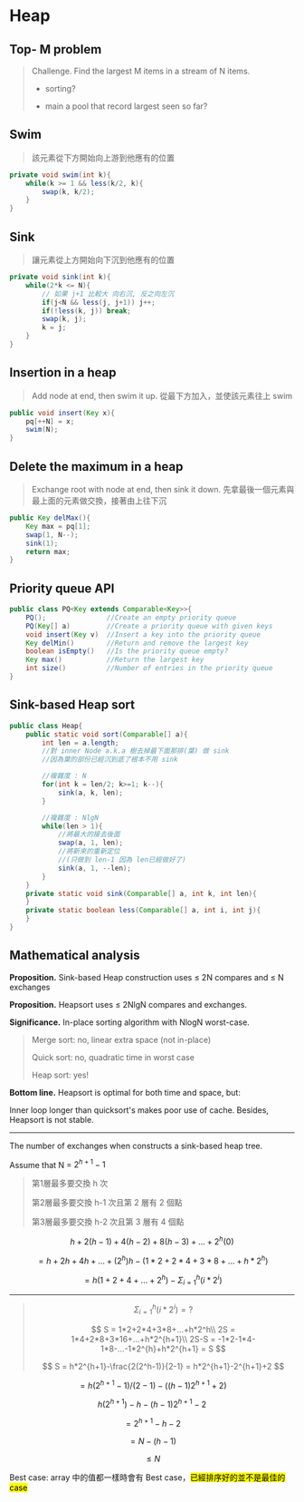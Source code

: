 # Heap

## Top- M problem

> Challenge. Find the largest M items in a stream of N items.
> 
> + sorting?
> 
> + main a pool that record largest seen so far?

## Swim

> 該元素從下方開始向上游到他應有的位置

```java
private void swim(int k){
    while(k >= 1 && less(k/2, k){
        swap(k, k/2);
    }
}
```

## Sink

> 讓元素從上方開始向下沉到他應有的位置

```java
private void sink(int k){
    while(2*k <= N){
        // 如果 j+1 比較大 向右沉, 反之向左沉
        if(j<N && less(j, j+1)) j++;
        if(!less(k, j)) break;
        swap(k, j);
        k = j;
    }
}
```

## Insertion in a heap

> Add node at end, then swim it up. 從最下方加入，並使該元素往上 swim

```java
public void insert(Key x){
    pq[++N] = x;
    swim(N);
}
```

## Delete the maximum in a heap

> Exchange root with node at end, then sink it down. 先拿最後一個元素與最上面的元素做交換，接著由上往下沉

```java
public Key delMax(){
    Key max = pq[1];
    swap(1, N--);
    sink(1);
    return max;
}
```

## Priority queue API

```java
public class PQ<Key extends Comparable<Key>>{
    PQ();               //Create an empty priority queue
    PQ(Key[] a)         //Create a priority queue with given keys
    void insert(Key v)  //Insert a key into the priority queue
    Key delMin()        //Return and remove the largest key
    boolean isEmpty()   //Is the priority queue empty?
    Key max()           //Return the largest key
    int size()          //Number of entries in the priority queue
}
```

## Sink-based Heap sort

```java
public class Heap{
    public static void sort(Comparable[] a){
        int len = a.length;
        //對 inner Node a.k.a 樹去掉最下面那排(葉) 做 sink
        //因為葉的部份已經沉到底了根本不用 sink

        //複雜度 : N
        for(int k = len/2; k>=1; k--){
            sink(a, k, len);
        }

        //複雜度 : NlgN
        while(len > 1){
            //將最大的接去後面
            swap(a, 1, len);
            //將新來的重新定位
            //(只做到 len-1 因為 len已經做好了)
            sink(a, 1, --len);
        }
    }
    private static void sink(Comparable[] a, int k, int len){
    }
    private static boolean less(Comparable[] a, int i, int j){
    }
}
```

## Mathematical analysis

**Proposition.** Sink-based Heap construction uses ≤ 2N compares and ≤ N exchanges

**Proposition.** Heapsort uses ≤ 2NlgN compares and exchanges.

**Significance.** In-place sorting algorithm with NlogN worst-case.

> Merge sort: no, linear extra space (not in-place)
> 
> Quick sort: no, quadratic time in worst case
> 
> Heap sort: yes!

**Bottom line.** Heapsort is optimal for both time and space, but:

Inner loop longer than quicksort's makes poor use of cache. Besides, Heapsort is not stable.

---

The number of exchanges when constructs a sink-based heap tree.

Assume that N = $2^{h+1}-1$

> 第1層最多要交換 h 次
> 
> 第2層最多要交換 h-1 次且第 2 層有 2 個點
> 
> 第3層最多要交換 h-2 次且第 3 層有 4 個點

$$
h+2(h-1)+4(h-2)+8(h-3)+...+2^h(0)
$$

$$
= h+2h+4h+...+(2^h)h - (1*2+2*4+3*8+...+h*2^h)
$$

$$
=h(1+2+4+...+2^h)-\Sigma_{i=1}^h (i*2^i)
$$

---

> $$
> \Sigma_{i=1}^h (i*2^i)=?
> $$
> 
> $$
> S = 1*2+2*4+3*8+...+h*2^h\\
2S = 1*4+2*8+3*16+...+h*2^{h+1}\\
2S-S = -1*2-1*4-1*8-...-1*2^{h}+h*2^{h+1} = S
> $$
> 
> $$
> S = h*2^{h+1}-\frac{2(2^h-1)}{2-1} = h*2^{h+1}-2^{h+1}+2
> $$

$$
=h(2^{h+1}-1)/(2-1)-((h-1)2^{h+1}+2)
$$

$$
h(2^{h+1})-h-(h-1)2^{h+1}-2
$$

$$
= 2^{h+1}-h-2
$$

$$
= N- (h-1)
$$

$$
\leq N
$$

Best case: array 中的值都一樣時會有 Best case，<mark>已經排序好的並不是最佳的 case</mark>
